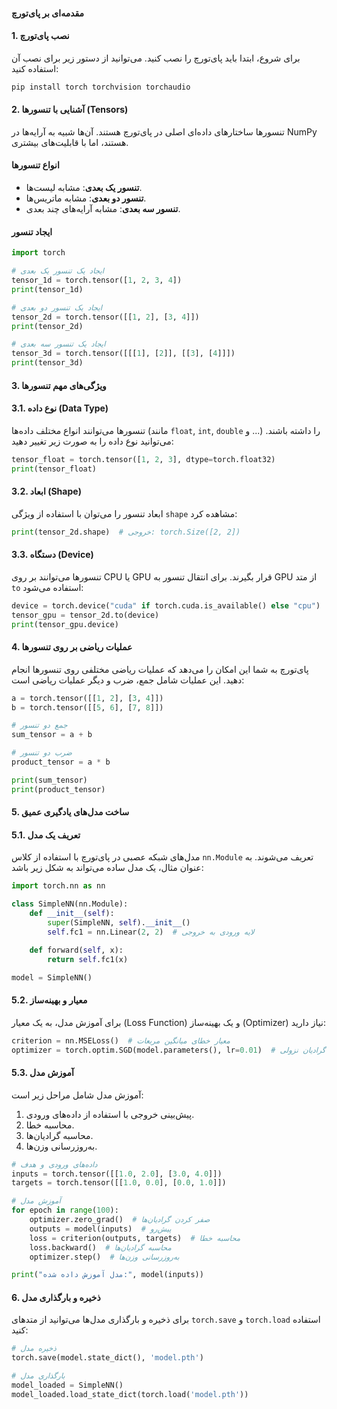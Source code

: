 #### مقدمه‌ای بر پای‌تورچ

#### 1. نصب پای‌تورچ

برای شروع، ابتدا باید پای‌تورچ را نصب کنید. می‌توانید از دستور زیر برای نصب آن استفاده کنید:

```bash
pip install torch torchvision torchaudio
```

#### 2. آشنایی با تنسورها (Tensors)

تنسورها ساختارهای داده‌ای اصلی در پای‌تورچ هستند. آن‌ها شبیه به آرایه‌ها در NumPy هستند، اما با قابلیت‌های بیشتری. 

#### انواع تنسورها

- **تنسور یک بعدی**: مشابه لیست‌ها.
- **تنسور دو بعدی**: مشابه ماتریس‌ها.
- **تنسور سه بعدی**: مشابه آرایه‌های چند بعدی.

#### ایجاد تنسور

```python
import torch

# ایجاد یک تنسور یک بعدی
tensor_1d = torch.tensor([1, 2, 3, 4])
print(tensor_1d)

# ایجاد یک تنسور دو بعدی
tensor_2d = torch.tensor([[1, 2], [3, 4]])
print(tensor_2d)

# ایجاد یک تنسور سه بعدی
tensor_3d = torch.tensor([[[1], [2]], [[3], [4]]])
print(tensor_3d)
```

#### 3. ویژگی‌های مهم تنسورها

#### 3.1. نوع داده (Data Type)

تنسورها می‌توانند انواع مختلف داده‌ها (مانند `float`, `int`, `double` و ...) را داشته باشند. می‌توانید نوع داده را به صورت زیر تغییر دهید:

```python
tensor_float = torch.tensor([1, 2, 3], dtype=torch.float32)
print(tensor_float)
```

#### 3.2. ابعاد (Shape)

ابعاد تنسور را می‌توان با استفاده از ویژگی `shape` مشاهده کرد:

```python
print(tensor_2d.shape)  # خروجی: torch.Size([2, 2])
```

#### 3.3. دستگاه (Device)

تنسورها می‌توانند بر روی CPU یا GPU قرار بگیرند. برای انتقال تنسور به GPU از متد `to` استفاده می‌شود:

```python
device = torch.device("cuda" if torch.cuda.is_available() else "cpu")
tensor_gpu = tensor_2d.to(device)
print(tensor_gpu.device)
```

#### 4. عملیات ریاضی بر روی تنسورها

پای‌تورچ به شما این امکان را می‌دهد که عملیات ریاضی مختلفی روی تنسورها انجام دهید. این عملیات شامل جمع، ضرب و دیگر عملیات ریاضی است:

```python
a = torch.tensor([[1, 2], [3, 4]])
b = torch.tensor([[5, 6], [7, 8]])

# جمع دو تنسور
sum_tensor = a + b

# ضرب دو تنسور
product_tensor = a * b

print(sum_tensor)
print(product_tensor)
```

#### 5. ساخت مدل‌های یادگیری عمیق

#### 5.1. تعریف یک مدل

مدل‌های شبکه عصبی در پای‌تورچ با استفاده از کلاس `nn.Module` تعریف می‌شوند. به عنوان مثال، یک مدل ساده می‌تواند به شکل زیر باشد:

```python
import torch.nn as nn

class SimpleNN(nn.Module):
    def __init__(self):
        super(SimpleNN, self).__init__()
        self.fc1 = nn.Linear(2, 2)  # لایه ورودی به خروجی

    def forward(self, x):
        return self.fc1(x)

model = SimpleNN()
```

#### 5.2. معیار و بهینه‌ساز

برای آموزش مدل، به یک معیار (Loss Function) و یک بهینه‌ساز (Optimizer) نیاز دارید:

```python
criterion = nn.MSELoss()  # معیار خطای میانگین مربعات
optimizer = torch.optim.SGD(model.parameters(), lr=0.01)  # بهینه‌ساز گرادیان نزولی
```

#### 5.3. آموزش مدل

آموزش مدل شامل مراحل زیر است:

1. پیش‌بینی خروجی با استفاده از داده‌های ورودی.
2. محاسبه خطا.
3. محاسبه گرادیان‌ها.
4. به‌روزرسانی وزن‌ها.


```python
# داده‌های ورودی و هدف
inputs = torch.tensor([[1.0, 2.0], [3.0, 4.0]])
targets = torch.tensor([[1.0, 0.0], [0.0, 1.0]])

# آموزش مدل
for epoch in range(100):
    optimizer.zero_grad()  # صفر کردن گرادیان‌ها
    outputs = model(inputs)  # پیش‌رو
    loss = criterion(outputs, targets)  # محاسبه خطا
    loss.backward()  # محاسبه گرادیان‌ها
    optimizer.step()  # به‌روزرسانی وزن‌ها

print("مدل آموزش داده شده:", model(inputs))
```

#### 6. ذخیره و بارگذاری مدل

برای ذخیره و بارگذاری مدل‌ها می‌توانید از متدهای `torch.save` و `torch.load` استفاده کنید:


```python
# ذخیره مدل
torch.save(model.state_dict(), 'model.pth')

# بارگذاری مدل
model_loaded = SimpleNN()
model_loaded.load_state_dict(torch.load('model.pth'))
```
